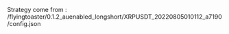 Strategy come from : /flyingtoaster/0.1.2_auenabled_longshort/XRPUSDT_20220805010112_a7190/config.json
